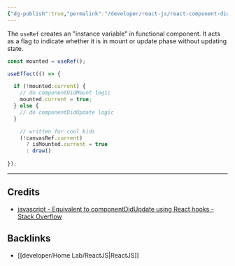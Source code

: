 ```yaml
---
{"dg-publish":true,"permalink":"/developer/react-js/react-component-did-update-hook-logic/","dgPassFrontmatter":true}
---
```


The `useRef` creates an "instance variable" in functional component. It acts as a flag to indicate whether it is in mount or update phase without updating state.

```javascript
const mounted = useRef();

useEffect(() => {

  if (!mounted.current) {
    // do componentDidMount logic
    mounted.current = true;
  } else {
    // do componentDidUpdate logic
  }

	// written for cool kids
	(!canvasRef.current) 
      ? isMounted.current = true 
      : draw()
  
});


```

---
## Credits
- [javascript - Equivalent to componentDidUpdate using React hooks - Stack Overflow](https://stackoverflow.com/questions/53255951/equivalent-to-componentdidupdate-using-react-hooks)

## Backlinks
- [[developer/Home Lab/ReactJS\|ReactJS]]